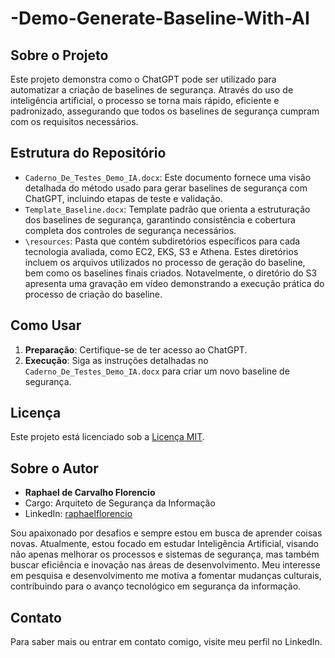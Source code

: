 # -Demo-Generate-Baseline-With-AI

## Sobre o Projeto

Este projeto demonstra como o ChatGPT pode ser utilizado para automatizar a criação de baselines de segurança. Através do uso de inteligência artificial, o processo se torna mais rápido, eficiente e padronizado, assegurando que todos os baselines de segurança cumpram com os requisitos necessários.

## Estrutura do Repositório

- `Caderno_De_Testes_Demo_IA.docx`: Este documento fornece uma visão detalhada do método usado para gerar baselines de segurança com ChatGPT, incluindo etapas de teste e validação.
- `Template_Baseline.docx`: Template padrão que orienta a estruturação dos baselines de segurança, garantindo consistência e cobertura completa dos controles de segurança necessários.
- `\resources`: Pasta que contém subdiretórios específicos para cada tecnologia avaliada, como EC2, EKS, S3 e Athena. Estes diretórios incluem os arquivos utilizados no processo de geração do baseline, bem como os baselines finais criados. Notavelmente, o diretório do S3 apresenta uma gravação em vídeo demonstrando a execução prática do processo de criação do baseline.

## Como Usar

1. **Preparação**: Certifique-se de ter acesso ao ChatGPT.
2. **Execução**: Siga as instruções detalhadas no `Caderno_De_Testes_Demo_IA.docx` para criar um novo baseline de segurança.

## Licença

Este projeto está licenciado sob a [Licença MIT](LICENSE).

## Sobre o Autor

- **Raphael de Carvalho Florencio**
- Cargo: Arquiteto de Segurança da Informação
- LinkedIn: [raphaelflorencio](https://linkedin.com/in/raphaelflorencio)

Sou apaixonado por desafios e sempre estou em busca de aprender coisas novas. Atualmente, estou focado em estudar Inteligência Artificial, visando não apenas melhorar os processos e sistemas de segurança, mas também buscar eficiência e inovação nas áreas de desenvolvimento. Meu interesse em pesquisa e desenvolvimento me motiva a fomentar mudanças culturais, contribuindo para o avanço tecnológico em segurança da informação.

## Contato

Para saber mais ou entrar em contato comigo, visite meu perfil no LinkedIn.
